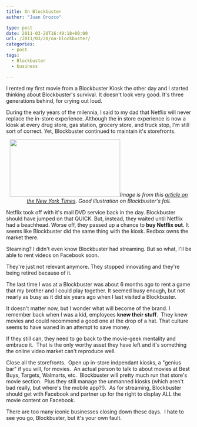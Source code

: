 ```yaml
---
title: On Blockbuster
author: "Juan Orozco" 

type: post
date: 2011-03-20T16:49:18+00:00
url: /2011/03/20/on-blockbuster/
categories:
  - post
tags:
  - Blockbuster
  - business

---
```

I rented my first movie from a Blockbuster Kiosk the other day and I started thinking about Blockbuster's survival. It doesn't look very good. It's three generations behind, for crying out loud.

During the early years of the milennia, I said to my dad that Netflix will never replace the in-store experience. Although the in store experience is now a kiosk at every drug store, gas station, grocery store, and truck stop, I'm still sort of correct. Yet, Blockbuster continued to maintain it's storefronts.

<p style="text-align:center;">
  <a href="http://dealbook.nytimes.com/2011/02/24/blockbusters-fall-and-netflixs-rise-in-pictures/?ref=blockbusterinc"><img class="aligncenter size-medium wp-image-2787" title="Blockbuster's Fall and Netflix's Rise, in Pictures - NYTimes.com" src="http://juanthedesigner.files.wordpress.com/2011/03/blockbusters-fall-and-netflixs-rise-in-pictures-nytimes-com.png?w=300&#038;resize=300%2C155" alt="" width="300" height="155" data-recalc-dims="1" /></a><em>Image is from this <a href="http://dealbook.nytimes.com/2011/02/24/blockbusters-fall-and-netflixs-rise-in-pictures/?ref=blockbusterinc">article on the New York Times</a>. Good illustration on Blockbuster's fall.</em>
</p>

Netflix took off with it's mail DVD service back in the day. Blockbuster should have jumped on that QUICK. But, instead, they waited until Netflix had a beachhead. Worse off, they passed up a chance to **buy Netflix out**. It seems like Blockbuster did the same thing with the kiosk. Redbox owns the market there.

Steaming? I didn't even know Blockbuster had streaming. But so what, I'll be able to rent videos on Facebook soon.

They're just not relevant anymore. They stopped innovating and they're being retired because of it.

The last time I was at a Blockbuster was about 6 months ago to rent a game that my brother and I could play together. It seemed busy enough, but not nearly as busy as it did six years ago when I last visited a Blockbuster.

It doesn't matter now, but I wonder what will become of the brand. I remember back when I was a kid, employees **knew their stuff**.  They knew movies and could recommend a good one at the drop of a hat. That culture seems to have waned in an attempt to save money.

If they still can, they need to go back to the movie-geek mentality and embrace it.  That is the only worthy asset they have left and it's something the online video market can't reproduce well.

Close all the storefronts.  Open up in-store indpendant kiosks, a "genius bar" if you will, for movies.  An actual person to talk to about movies at Best Buys, Targets, Walmarts, etc.  Blockbuster will pretty much run that store's movie section.  Plus they still manage the unmanned kiosks (which aren't bad really, but where's the mobile app?!).  As for streaming, Blockbuster should get with Facebook and partner up for the right to display ALL the movie content on Facebook.

There are too many iconic businesses closing down these days.  I hate to see you go, Blockbuster, but it's your own fault.